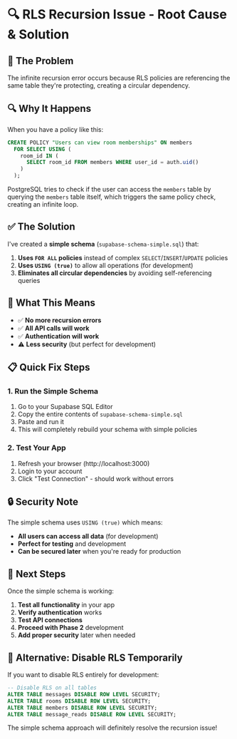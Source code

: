# 🔍 RLS Recursion Issue - Root Cause & Solution

## 🚨 **The Problem**
The infinite recursion error occurs because RLS policies are referencing the same table they're protecting, creating a circular dependency.

## 🔍 **Why It Happens**
When you have a policy like this:
```sql
CREATE POLICY "Users can view room memberships" ON members
  FOR SELECT USING (
    room_id IN (
      SELECT room_id FROM members WHERE user_id = auth.uid()
    )
  );
```

PostgreSQL tries to check if the user can access the `members` table by querying the `members` table itself, which triggers the same policy check, creating an infinite loop.

## ✅ **The Solution**
I've created a **simple schema** (`supabase-schema-simple.sql`) that:

1. **Uses `FOR ALL` policies** instead of complex `SELECT`/`INSERT`/`UPDATE` policies
2. **Uses `USING (true)`** to allow all operations (for development)
3. **Eliminates all circular dependencies** by avoiding self-referencing queries

## 🎯 **What This Means**
- ✅ **No more recursion errors**
- ✅ **All API calls will work**
- ✅ **Authentication will work**
- ⚠️ **Less security** (but perfect for development)

## 📋 **Quick Fix Steps**

### 1. **Run the Simple Schema**
1. Go to your Supabase SQL Editor
2. Copy the entire contents of `supabase-schema-simple.sql`
3. Paste and run it
4. This will completely rebuild your schema with simple policies

### 2. **Test Your App**
1. Refresh your browser (http://localhost:3000)
2. Login to your account
3. Click "Test Connection" - should work without errors

## 🔒 **Security Note**
The simple schema uses `USING (true)` which means:
- **All users can access all data** (for development)
- **Perfect for testing** and development
- **Can be secured later** when you're ready for production

## 🚀 **Next Steps**
Once the simple schema is working:
1. **Test all functionality** in your app
2. **Verify authentication** works
3. **Test API connections**
4. **Proceed with Phase 2** development
5. **Add proper security** later when needed

## 🔧 **Alternative: Disable RLS Temporarily**
If you want to disable RLS entirely for development:
```sql
-- Disable RLS on all tables
ALTER TABLE messages DISABLE ROW LEVEL SECURITY;
ALTER TABLE rooms DISABLE ROW LEVEL SECURITY;
ALTER TABLE members DISABLE ROW LEVEL SECURITY;
ALTER TABLE message_reads DISABLE ROW LEVEL SECURITY;
```

The simple schema approach will definitely resolve the recursion issue!
